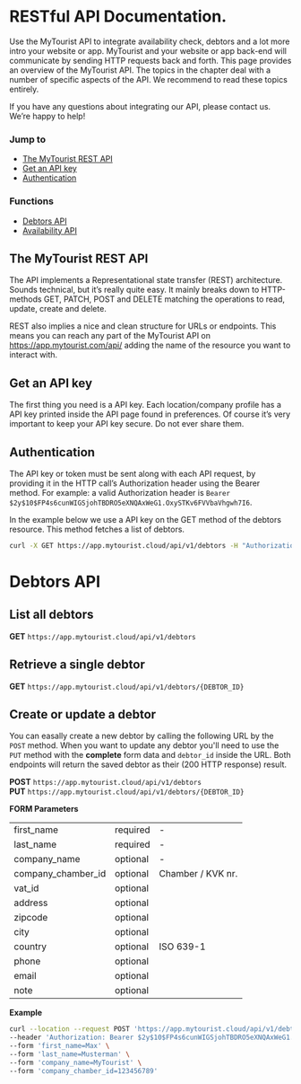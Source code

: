# RESTful API Documentation.
Use the MyTourist API to integrate availability check, debtors and a lot more intro your website or app. MyTourist and your website or app back-end will communicate by sending HTTP requests back and forth. This page provides an overview of the MyTourist API. The topics in the chapter deal with a number of specific aspects of the API. We recommend to read these topics entirely.

If you have any questions about integrating our API, please contact us. We’re happy to help!

### Jump to
- [The MyTourist REST API](#the-mytourist-rest-api)
- [Get an API key](#get-an-api-key)
- [Authentication](#authentication)

### Functions
- [Debtors API](#debtors-api)
- [Availability API](/availability-api.html)

## The MyTourist REST API
The API implements a Representational state transfer (REST) architecture. Sounds technical, but it’s really quite easy. It mainly breaks down to HTTP-methods GET, PATCH, POST and DELETE matching the operations to read, update, create and delete.

REST also implies a nice and clean structure for URLs or endpoints. This means you can reach any part of the MyTourist API on https://app.mytourist.com/api/ adding the name of the resource you want to interact with.

## Get an API key
The first thing you need is a API key. Each location/company profile has a API key printed inside the API page found in preferences. Of course it’s very important to keep your API key secure. Do not ever share them. 

## Authentication
The API key or token must be sent along with each API request, by providing it in the HTTP call’s Authorization header using the Bearer method. For example: a valid Authorization header is `Bearer $2y$10$FP4s6cunWIGSjohTBDRO5eXNQAxWeG1.OxySTKv6FVVbaVhgwh7I6`.

In the example below we use a API key on the GET method of the debtors resource. This method fetches a list of debtors.
```bash
curl -X GET https://app.mytourist.cloud/api/v1/debtors -H "Authorization: Bearer $2y$10$FP4s6cunWIGSjohTBDRO5eXNQAxWeG1.OxySTKv6FVVbaVhgwh7I6"
```

# Debtors API

## List all debtors
**GET** `https://app.mytourist.cloud/api/v1/debtors`

## Retrieve a single debtor
**GET** `https://app.mytourist.cloud/api/v1/debtors/{DEBTOR_ID}`

## Create or update a debtor
You can easally create a new debtor by calling the following URL by the `POST` method. When you want to update any debtor you'll need to use the `PUT` method with the **complete** form data and `debtor_id` inside the URL. Both endpoints will return the saved debtor as their (200 HTTP response) result.

**POST** `https://app.mytourist.cloud/api/v1/debtors`    
**PUT** `https://app.mytourist.cloud/api/v1/debtors/{DEBTOR_ID}`

**FORM Parameters**
<table>
    <tr><td>first_name</td><td>required</td><td>-</td></tr>    
    <tr><td>last_name</td><td>required</td><td>-</td></tr>
    <tr><td>company_name</td><td>optional</td><td>-</td></tr>
    <tr><td>company_chamber_id</td><td>optional</td><td>Chamber / KVK nr.</td></tr>
    <tr><td>vat_id</td><td>optional</td><td></td></tr>
    <tr><td>address</td><td>optional</td><td></td></tr>
    <tr><td>zipcode</td><td>optional</td><td></td></tr>
    <tr><td>city</td><td>optional</td><td></td></tr>
    <tr><td>country</td><td>optional</td><td>ISO 639-1</td></tr>
    <tr><td>phone</td><td>optional</td><td></td></tr>
    <tr><td>email</td><td>optional</td><td></td></tr>
    <tr><td>note</td><td>optional</td><td></td></tr>
</table>

**Example**
```bash
curl --location --request POST 'https://app.mytourist.cloud/api/v1/debtors' \
--header 'Authorization: Bearer $2y$10$FP4s6cunWIGSjohTBDRO5eXNQAxWeG1.OxySTKv6FVVbaVhgwh7I6' \
--form 'first_name=Max' \
--form 'last_name=Musterman' \
--form 'company_name=MyTourist' \
--form 'company_chamber_id=123456789'
```

